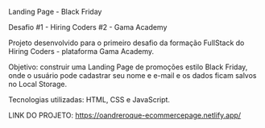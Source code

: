 Landing Page - Black Friday

Desafio #1 - Hiring Coders #2 - Gama Academy

Projeto desenvolvido para o primeiro desafio da formação FullStack do Hiring Coders - plataforma Gama Academy.

Objetivo: construir uma Landing Page de promoções estilo Black Friday, onde o usuário pode cadastrar seu nome e e-mail e os dados ficam salvos no Local Storage.

Tecnologias utilizadas: HTML, CSS e JavaScript.

LINK DO PROJETO:
https://oandreroque-ecommercepage.netlify.app/
